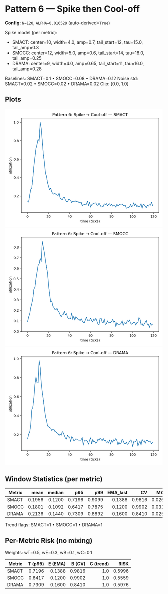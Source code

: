 # Pattern 6 — Spike then Cool-off

**Config:** `N=120`, `ALPHA=0.016529` (auto-derived=`True`)

Spike model (per metric):
- SMACT: center=10, width=4.0, amp=0.7, tail_start=12, tau=15.0, tail_amp=0.3
- SMOCC: center=12, width=5.0, amp=0.6, tail_start=14, tau=18.0, tail_amp=0.25
- DRAMA: center=9, width=4.0, amp=0.65, tail_start=11, tau=16.0, tail_amp=0.28

Baselines: SMACT=0.1 • SMOCC=0.08 • DRAMA=0.12
Noise std: SMACT=0.02 • SMOCC=0.02 • DRAMA=0.02
Clip: [0.0, 1.0]

## Plots
![SMACT](pattern6_smact.png)
![SMOCC](pattern6_smocc.png)
![DRAMA](pattern6_drama.png)

## Window Statistics (per metric)
Metric | mean | median | p95 | p99 | EMA_last | CV | MAD | slope
---|---:|---:|---:|---:|---:|---:|---:|---:
SMACT | 0.1956 | 0.1200 | 0.7196 | 0.9099 | 0.1388 | 0.9816 | 0.0266 | -0.0035
SMOCC | 0.1801 | 0.1092 | 0.6417 | 0.7875 | 0.1200 | 0.9902 | 0.0318 | -0.0034
DRAMA | 0.2136 | 0.1440 | 0.7309 | 0.8892 | 0.1600 | 0.8410 | 0.0257 | -0.0033

Trend flags: SMACT=1 • SMOCC=1 • DRAMA=1

## Per-Metric Risk (no mixing)
Weights: wT=0.5, wE=0.3, wB=0.1, wC=0.1

Metric | T (p95) | E (EMA) | B (CV) | C (trend) | RISK
---|---:|---:|---:|---:|---:
SMACT | 0.7196 | 0.1388 | 0.9816 | 1.0 | 0.5996
SMOCC | 0.6417 | 0.1200 | 0.9902 | 1.0 | 0.5559
DRAMA | 0.7309 | 0.1600 | 0.8410 | 1.0 | 0.5976
